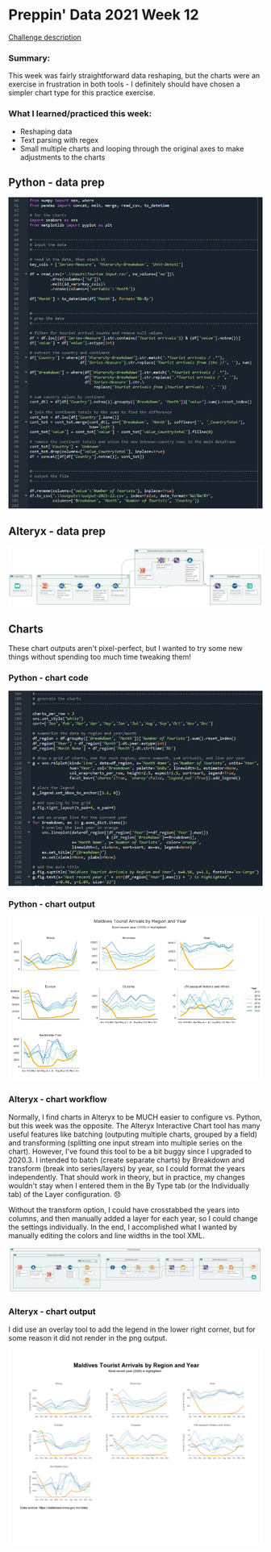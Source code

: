 # Preppin' Data 2021 Week 12

[Challenge description](https://preppindata.blogspot.com/2021/03/2021-week-12-maldives-tourism.html)

### Summary: 
This week was fairly straightforward data reshaping, but the charts were an exercise in frustration in both tools - I definitely should have chosen a simpler chart type for this practice exercise.

### What I learned/practiced this week:
* Reshaping data
* Text parsing with regex
* Small multiple charts and looping through the original axes to make adjustments to the charts

## Python - data prep
<a href="preppin-data-2021-12.py">
<img src="img-python-code-2021-12.png?raw=true" alt="Python code">
</a>

## Alteryx - data prep
<a href="preppin-data-2021-12.yxzp">
<img src="img-alteryx-2021-12.png?raw=true" alt="Alteryx workflow">
</a>

## Charts

These chart outputs aren't pixel-perfect, but I wanted to try some new things without spending too much time tweaking them!

### Python - chart code
<a href="preppin-data-2021-12.py">
<img src="img-python-chart-code-2021-12.png?raw=true" alt="Python code to generate charts">
</a>

### Python - chart output
<a href="preppin-data-2021-12.py">
<img src="img-python-chart-output-2021-12.png?raw=true" alt="Chart output from Python">
</a>

### Alteryx - chart workflow
Normally, I find charts in Alteryx to be MUCH easier to configure vs. Python, but this week was the opposite. The Alteryx Interactive Chart tool has many useful features like batching (outputing multiple charts, grouped by a field) and transforming (splitting one input stream into multiple series on the chart). However, I've found this tool to be a bit buggy since I upgraded to 2020.3. I intended to batch (create separate charts) by Breakdown and transform (break into series/layers) by year, so I could format the years independently. That should work in theory, but in practice, my changes wouldn't stay when I entered them in the By Type tab (or the Individually tab) of the Layer configuration. 😞

Without the transform option, I could have crosstabbed the years into columns, and then manually added a layer for each year, so I could change the settings individually. In the end, I accomplished what I wanted by manually editing the colors and line widths in the tool XML.

<a href="preppin-data-2021-12.yxzp">
<img src="img-alteryx-chart-2021-12.png?raw=true" alt="Alteryx workflow to generate charts">
</a>

### Alteryx - chart output

I did use an overlay tool to add the legend in the lower right corner, but for some reason it did not render in the png output.

<a href="preppin-data-2021-12.yxzp">
<img src="img-alteryx-chart-output-2021-12.png?raw=true" alt="Chart output from Alteryx">
</a>
